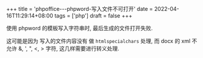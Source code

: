+++
title = 'phpoffice---phpword-写入文件不可打开'
date = 2022-04-16T11:29:14+08:00
tags = ['php']
draft = false
+++

使用 phpword 的模板写入字符串时, 最后生成的文件打开失败.


这可能是因为  写入的文件内容没有 做 `htmlspecialchars` 处理, 而 docx 的 xml 不允许 &, ', ", <, > 字符, 这几样需要进行转义处理.
